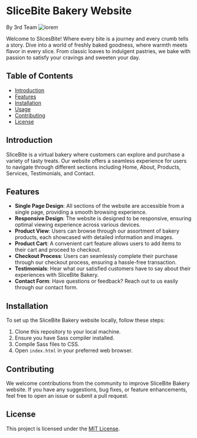 # SliceBite Bakery Website
By 3rd Team
![lorem](https://github.com/Rizkuy01/SliceBite/assets/115411913/20e53fb6-ace8-4b67-b0d7-75bfc71bfe8d)


Welcome to SlicesBite!
Where every bite is a journey and every crumb tells a story. Dive into a world of freshly baked goodness, where warmth meets flavor in every slice. From classic loaves to indulgent pastries, we bake with passion to satisfy your cravings and sweeten your day.

## Table of Contents
- [Introduction](#introduction)
- [Features](#features)
- [Installation](#installation)
- [Usage](#usage)
- [Contributing](#contributing)
- [License](#license)

## Introduction

SliceBite is a virtual bakery where customers can explore and purchase a variety of tasty treats. Our website offers a seamless experience for users to navigate through different sections including Home, About, Products, Services, Testimonials, and Contact.

## Features

- **Single Page Design**: All sections of the website are accessible from a single page, providing a smooth browsing experience.
- **Responsive Design**: The website is designed to be responsive, ensuring optimal viewing experience across various devices.
- **Product View**: Users can browse through our assortment of bakery products, each showcased with detailed information and images.
- **Product Cart**: A convenient cart feature allows users to add items to their cart and proceed to checkout.
- **Checkout Process**: Users can seamlessly complete their purchase through our checkout process, ensuring a hassle-free transaction.
- **Testimonials**: Hear what our satisfied customers have to say about their experiences with SliceBite Bakery.
- **Contact Form**: Have questions or feedback? Reach out to us easily through our contact form.

## Installation

To set up the SliceBite Bakery website locally, follow these steps:

1. Clone this repository to your local machine.
2. Ensure you have Sass compiler installed.
3. Compile Sass files to CSS.
4. Open `index.html` in your preferred web browser.

## Contributing

We welcome contributions from the community to improve SliceBite Bakery website. If you have any suggestions, bug fixes, or feature enhancements, feel free to open an issue or submit a pull request.

## License

This project is licensed under the [MIT License](LICENSE).
